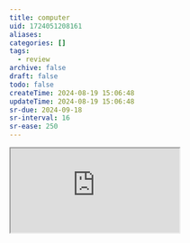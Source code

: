 ```yaml
---
title: computer
uid: 1724051208161
aliases:
categories: []
tags:
  - review
archive: false
draft: false
todo: false
createTime: 2024-08-19 15:06:48
updateTime: 2024-08-19 15:06:48
sr-due: 2024-09-18
sr-interval: 16
sr-ease: 250
---
```


<iframe
  class="iframe_full"
  src="https://dict.youdao.com/result?word=computer&lang=en"
>
</iframe>
